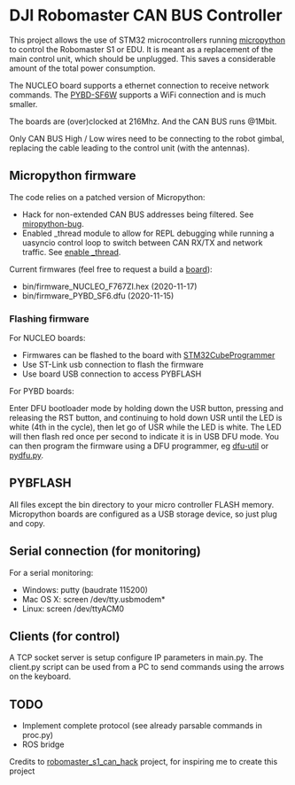 # DJI Robomaster CAN BUS Controller

This project allows the use of STM32 microcontrollers running [micropython](https://github.com/micropython/micropython) to control the Robomaster S1 or EDU.
It is meant as a replacement of the main control unit, which should be unplugged. This saves a considerable amount of the total power consumption.

The NUCLEO board supports a ethernet connection to receive network commands.
The [PYBD-SF6W](https://store.micropython.org/product/PYBD-SF6-W4F2) supports a WiFi connection and is much smaller.

The boards are (over)clocked at 216Mhz. And the CAN BUS runs @1Mbit.

Only CAN BUS High / Low wires need to be connecting to the robot gimbal, replacing the cable leading to the control unit (with the antennas).

## Micropython firmware
The code relies on a patched version of Micropython:
- Hack for non-extended CAN BUS addresses being filtered. See [miropython-bug](https://github.com/micropython/micropython/issues/5508).
- Enabled _thread module to allow for REPL debugging while running a uasyncio control loop to switch between CAN RX/TX and network traffic. See [enable _thread](https://forum.micropython.org/viewtopic.php?t=8502).

Current firmwares (feel free to request a build a [board](https://github.com/micropython/micropython/tree/master/ports/stm32/boards)):
- bin/firmware_NUCLEO_F767ZI.hex (2020-11-17)
- bin/firmware_PYBD_SF6.dfu (2020-11-15)

### Flashing firmware

For NUCLEO boards:
- Firmwares can be flashed to the board with [STM32CubeProgrammer](https://www.st.com/en/development-tools/stm32cubeprog.html)
- Use ST-Link usb connection to flash the firmware
- Use board USB connection to access PYBFLASH 

For PYBD boards:

Enter DFU bootloader mode by holding down the USR button, pressing and releasing the RST button, and continuing to hold down USR until the LED is white (4th in the cycle), then let go of USR while the LED is white. The LED will then flash red once per second to indicate it is in USB DFU mode. You can then program the firmware using a DFU programmer, eg [dfu-util](http://dfu-util.sourceforge.net/) or [pydfu.py](https://github.com/micropython/micropython/blob/master/tools/pydfu.py).

## PYBFLASH

All files except the bin directory to your micro controller FLASH memory. Micropython boards are configured as a USB storage device, so just plug and copy.

## Serial connection (for monitoring)
For a serial monitoring:
 - Windows:  putty (baudrate 115200)
 - Mac OS X: screen /dev/tty.usbmodem*
 - Linux:    screen /dev/ttyACM0
 
## Clients (for control)
 
A TCP socket server is setup configure IP parameters in main.py.
The client.py script can be used from a PC to send commands using the arrows on the keyboard. 
 
## TODO
 
- Implement complete protocol (see already parsable commands in proc.py)
- ROS bridge
 
 
 Credits to [robomaster_s1_can_hack](https://github.com/RoboMasterS1Challenge/robomaster_s1_can_hack) project, for inspiring me to create this project
 